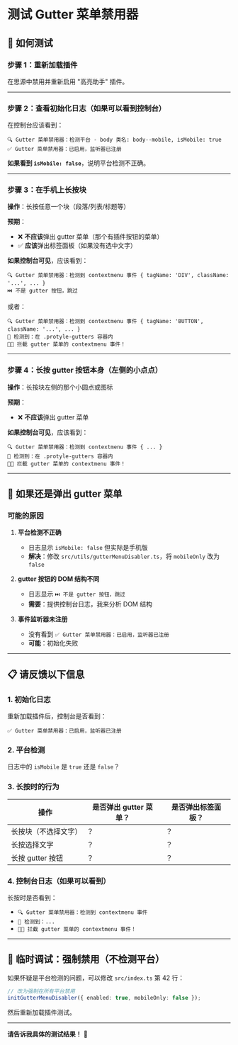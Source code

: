 # 测试 Gutter 菜单禁用器

## 🧪 如何测试

### 步骤 1：重新加载插件

在思源中禁用并重新启用 "高亮助手" 插件。

---

### 步骤 2：查看初始化日志（如果可以看到控制台）

在控制台应该看到：

```
🔍 Gutter 菜单禁用器：检测平台 - body 类名: body--mobile, isMobile: true
✅ Gutter 菜单禁用器：已启用，监听器已注册
```

**如果看到 `isMobile: false`**，说明平台检测不正确。

---

### 步骤 3：在手机上长按块

**操作**：长按任意一个块（段落/列表/标题等）

**预期**：
- ❌ **不应该**弹出 gutter 菜单（那个有插件按钮的菜单）
- ✅ **应该**弹出标签面板（如果没有选中文字）

**如果控制台可见**，应该看到：

```
🔍 Gutter 菜单禁用器：检测到 contextmenu 事件 { tagName: 'DIV', className: '...', ... }
⏭️ 不是 gutter 按钮，跳过
```

或者：

```
🔍 Gutter 菜单禁用器：检测到 contextmenu 事件 { tagName: 'BUTTON', className: '...', ... }
🎯 检测到：在 .protyle-gutters 容器内
🚫✅ 拦截 gutter 菜单的 contextmenu 事件！
```

---

### 步骤 4：长按 gutter 按钮本身（左侧的小点点）

**操作**：长按块左侧的那个小圆点或图标

**预期**：
- ❌ **不应该**弹出 gutter 菜单

**如果控制台可见**，应该看到：

```
🔍 Gutter 菜单禁用器：检测到 contextmenu 事件 { ... }
🎯 检测到：在 .protyle-gutters 容器内
🚫✅ 拦截 gutter 菜单的 contextmenu 事件！
```

---

## 🐛 如果还是弹出 gutter 菜单

### 可能的原因

1. **平台检测不正确**
   - 日志显示 `isMobile: false` 但实际是手机版
   - **解决**：修改 `src/utils/gutterMenuDisabler.ts`，将 `mobileOnly` 改为 `false`

2. **gutter 按钮的 DOM 结构不同**
   - 日志显示 `⏭️ 不是 gutter 按钮，跳过`
   - **需要**：提供控制台日志，我来分析 DOM 结构

3. **事件监听器未注册**
   - 没有看到 `✅ Gutter 菜单禁用器：已启用，监听器已注册`
   - **可能**：初始化失败

---

## 📋 请反馈以下信息

### 1. 初始化日志

重新加载插件后，控制台是否看到：
```
✅ Gutter 菜单禁用器：已启用，监听器已注册
```

### 2. 平台检测

日志中的 `isMobile` 是 `true` 还是 `false`？

### 3. 长按时的行为

| 操作 | 是否弹出 gutter 菜单？ | 是否弹出标签面板？ |
|------|---------------------|------------------|
| 长按块（不选择文字） | ？ | ？ |
| 长按选择文字 | ？ | ？ |
| 长按 gutter 按钮 | ？ | ？ |

### 4. 控制台日志（如果可以看到）

长按时是否看到：
- `🔍 Gutter 菜单禁用器：检测到 contextmenu 事件`
- `🎯 检测到：...`
- `🚫✅ 拦截 gutter 菜单的 contextmenu 事件！`

---

## 🔧 临时调试：强制禁用（不检测平台）

如果怀疑是平台检测的问题，可以修改 `src/index.ts` 第 42 行：

```typescript
// 改为强制在所有平台禁用
initGutterMenuDisabler({ enabled: true, mobileOnly: false });
```

然后重新加载插件测试。

---

**请告诉我具体的测试结果！** 🙏

